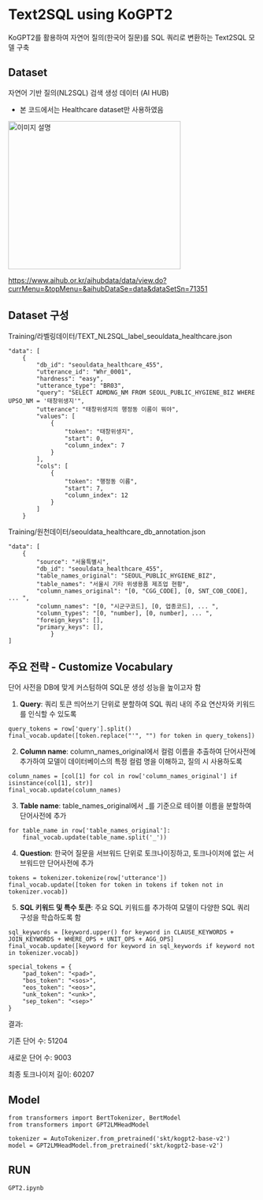 # Text2SQL using KoGPT2
KoGPT2를 활용하여 자연어 질의(한국어 질문)를 SQL 쿼리로 변환하는 Text2SQL 모델 구축

## Dataset
자연어 기반 질의(NL2SQL) 검색 생성 데이터 (AI HUB)

- 본 코드에서는 Healthcare dataset만 사용하였음


<img src="https://github.com/user-attachments/assets/d12b0810-80bb-46b8-bbbb-40431123d353" alt="이미지 설명" width="350" height="300">

https://www.aihub.or.kr/aihubdata/data/view.do?currMenu=&topMenu=&aihubDataSe=data&dataSetSn=71351

## Dataset 구성
Training/라벨링데이터/TEXT_NL2SQL_label_seouldata_healthcare.json
```
"data": [
	{
		"db_id": "seouldata_healthcare_455",
		"utterance_id": "Whr_0001",
		"hardness": "easy",
		"utterance_type": "BR03",
		"query": "SELECT ADMDNG_NM FROM SEOUL_PUBLIC_HYGIENE_BIZ WHERE UPSO_NM = '태창위생지'",
		"utterance": "태창위생지의 행정동 이름이 뭐야",
		"values": [
			{
				"token": "태창위생지",
				"start": 0,
				"column_index": 7
			}
		],
		"cols": [
			{
				"token": "행정동 이름",
				"start": 7,
				"column_index": 12
			}
		]
	}
```

Training/원천데이터/seouldata_healthcare_db_annotation.json
```
"data": [
	{
		"source": "서울특별시",
		"db_id": "seouldata_healthcare_455",
		"table_names_original": "SEOUL_PUBLIC_HYGIENE_BIZ",
		"table_names": "서울시 기타 위생용품 제조업 현황",
		"column_names_original": "[0, "CGG_CODE], [0, SNT_COB_CODE], ... ",
		"column_names": "[0, "시군구코드], [0, 업종코드], ... ",
		"column_types": "[0, "number], [0, number], ... ",
		"foreign_keys": [],
		"primary_keys": [],
			}
]
```

## 주요 전략 - Customize Vocabulary
단어 사전을 DB에 맞게 커스텀하여 SQL문 생성 성능을 높이고자 함
1. **Query**: 쿼리 토큰 띄어쓰기 단위로 분할하여 SQL 쿼리 내의 주요 연산자와 키워드를 인식할 수 있도록 
```
query_tokens = row['query'].split()
final_vocab.update([token.replace("'", "") for token in query_tokens])
```
2. **Column name**: column_names_original에서 컬럼 이름을 추출하여 단어사전에 추가하여 모델이 데이터베이스의 특정 컬럼 명을 이해하고, 질의 시 사용하도록 
```
column_names = [col[1] for col in row['column_names_original'] if isinstance(col[1], str)]
final_vocab.update(column_names)
```
3. **Table name**: table_names_original에서 _를 기준으로 테이블 이름을 분할하여 단어사전에 추가
```
for table_name in row['table_names_original']:
    final_vocab.update(table_name.split('_'))
```
4. **Question**: 한국어 질문을 서브워드 단위로 토크나이징하고, 토크나이저에 없는 서브워드만 단어사전에 추가
```
tokens = tokenizer.tokenize(row['utterance'])
final_vocab.update([token for token in tokens if token not in tokenizer.vocab])
```
5. **SQL 키워드 및 특수 토큰**: 주요 SQL 키워드를 추가하여 모델이 다양한 SQL 쿼리 구성을 학습하도록 함
```
sql_keywords = [keyword.upper() for keyword in CLAUSE_KEYWORDS + JOIN_KEYWORDS + WHERE_OPS + UNIT_OPS + AGG_OPS]
final_vocab.update([keyword for keyword in sql_keywords if keyword not in tokenizer.vocab])

special_tokens = {
    "pad_token": "<pad>",
    "bos_token": "<sos>",
    "eos_token": "<eos>",
    "unk_token": "<unk>",
    "sep_token": "<sep>"
}
```

결과:

기존 단어 수: 51204

새로운 단어 수: 9003

최종 토크나이저 길이: 60207


## Model
```
from transformers import BertTokenizer, BertModel
from transformers import GPT2LMHeadModel

tokenizer = AutoTokenizer.from_pretrained('skt/kogpt2-base-v2')
model = GPT2LMHeadModel.from_pretrained('skt/kogpt2-base-v2')
```


## RUN
```
GPT2.ipynb
```


